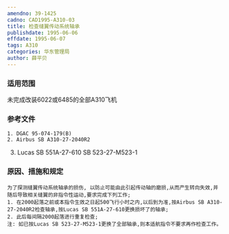 ```yaml
---
amendno: 39-1425
cadno: CAD1995-A310-03
title: 检查缝翼传动系统轴承
publishdate: 1995-06-06
effdate: 1995-06-07
tags: A310
categories: 华东管理局
author: 薛平贝
---
```


### 适用范围 
未完成改装6022或6485的全部A310飞机

<!--more-->
### 参考文件
    1. DGAC 95-074-179(B) 
    2. Airbus SB A310-27-2040R2 
3. Lucas SB 551A-27-610            SB 523-27-M523-1 

### 原因、措施和规定 
    为了探测缝翼传动系统轴承的损伤, 以防止可能由此引起传动轴的磨损,从而产生转向失效,并随后导致相关缝翼的非指令性运动,要求完成下列工作; 
    1. 在2000起落之前或本指令生效之日起500飞行小时之内,以后到为准,按Airbus SB A310-27-2040R2检查轴承,按Lucas SB 551A-27-610更换损坏了的轴承; 
    2. 此后每间隔2000起落进行重复检查; 
    注: 如已按Lucas SB 523-27-M523-1更换了全部轴承,则本适航指令不要求再作检查工作。
  
